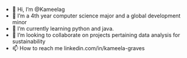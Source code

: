 - 👋 Hi, I’m @Kameelag
- 👀 I’m a 4th year computer science major and a global development minor
- 🌱 I’m currently learning python and java.
- 💞️ I’m looking to collaborate on projects pertaining data analysis for sustainability
- 📫 How to reach me linkedin.com/in/kameela-graves

